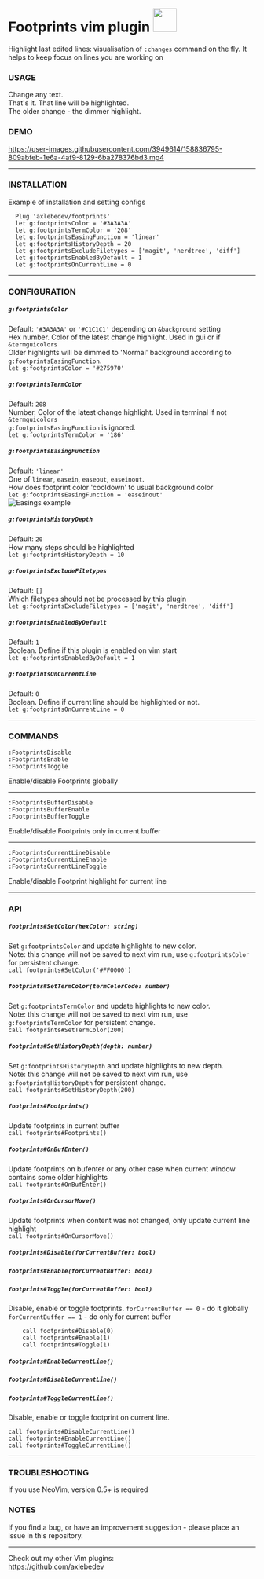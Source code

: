# Footprints vim plugin   <img src="readme/footprints.webp" height="48" />
Highlight last edited lines: visualisation of `:changes` command on the fly.
It helps to keep focus on lines you are working on  

### USAGE
Change any text.  
That's it. That line will be highlighted.  
The older change - the dimmer highlight.  

### DEMO

https://user-images.githubusercontent.com/3949614/158836795-809abfeb-1e6a-4af9-8129-6ba278376bd3.mp4

---

### INSTALLATION
Example of installation and setting configs
```
  Plug 'axlebedev/footprints'
  let g:footprintsColor = '#3A3A3A'
  let g:footprintsTermColor = '208'
  let g:footprintsEasingFunction = 'linear'
  let g:footprintsHistoryDepth = 20
  let g:footprintsExcludeFiletypes = ['magit', 'nerdtree', 'diff']
  let g:footprintsEnabledByDefault = 1
  let g:footprintsOnCurrentLine = 0
```

---

### CONFIGURATION
##### `g:footprintsColor`
Default: `'#3A3A3A'` or `'#C1C1C1'` depending on `&background` setting  
Hex number. Color of the latest change highlight. Used in gui or if `&termguicolors`  
Older highlights will be dimmed to 'Normal' background according to `g:footprintsEasingFunction`.  
`let g:footprintsColor = '#275970'`

##### `g:footprintsTermColor`
Default: `208`  
Number. Color of the latest change highlight. Used in terminal if not `&termguicolors`  
`g:footprintsEasingFunction` is ignored.  
`let g:footprintsTermColor = '186'`

##### `g:footprintsEasingFunction`
Default: `'linear'`  
One of `linear`, `easein`, `easeout`, `easeinout`.  
How does footprint color 'cooldown' to usual background color  
`let g:footprintsEasingFunction = 'easeinout'`  
![Easings example](readme/easings.png)

##### `g:footprintsHistoryDepth`
Default: `20`  
How many steps should be highlighted  
`let g:footprintsHistoryDepth = 10`  

##### `g:footprintsExcludeFiletypes`
Default: `[]`  
Which filetypes should not be processed by this plugin  
`let g:footprintsExcludeFiletypes = ['magit', 'nerdtree', 'diff']`  

##### `g:footprintsEnabledByDefault`
Default: `1`  
Boolean. Define if this plugin is enabled on vim start  
`let g:footprintsEnabledByDefault = 1`  

##### `g:footprintsOnCurrentLine`
Default: `0`  
Boolean. Define if current line should be highlighted or not.  
`let g:footprintsOnCurrentLine = 0`  

---

### COMMANDS

`:FootprintsDisable`  
`:FootprintsEnable`  
`:FootprintsToggle`  

  Enable/disable Footprints globally  

---

`:FootprintsBufferDisable`  
`:FootprintsBufferEnable`  
`:FootprintsBufferToggle`  

  Enable/disable Footprints only in current buffer

---

`:FootprintsCurrentLineDisable`  
`:FootprintsCurrentLineEnable`  
`:FootprintsCurrentLineToggle`  

  Enable/disable Footprint highlight for current line

---

### API

##### `footprints#SetColor(hexColor: string)`
Set `g:footprintsColor` and update highlights to new color.  
Note: this change will not be saved to next vim run, use `g:footprintsColor` for persistent change.  
`call footprints#SetColor('#FF0000')`  

##### `footprints#SetTermColor(termColorCode: number)`
Set `g:footprintsTermColor` and update highlights to new color.  
Note: this change will not be saved to next vim run, use `g:footprintsTermColor` for persistent change.  
`call footprints#SetTermColor(200)`  

##### `footprints#SetHistoryDepth(depth: number)`
Set `g:footprintsHistoryDepth` and update highlights to new depth.  
Note: this change will not be saved to next vim run, use `g:footprintsHistoryDepth` for persistent change.  
`call footprints#SetHistoryDepth(200)`  

##### `footprints#Footprints()`
Update footprints in current buffer  
`call footprints#Footprints()`  

##### `footprints#OnBufEnter()`
Update footprints on bufenter or any other case when current window contains some older highlights  
`call footprints#OnBufEnter()`  

##### `footprints#OnCursorMove()`
Update footprints when content was not changed, only update current line highlight  
`call footprints#OnCursorMove()`  

##### `footprints#Disable(forCurrentBuffer: bool)`
##### `footprints#Enable(forCurrentBuffer: bool)`
##### `footprints#Toggle(forCurrentBuffer: bool)`
Disable, enable or toggle footprints.
`forCurrentBuffer == 0` - do it globally  
`forCurrentBuffer == 1` - do only for current buffer  
```
    call footprints#Disable(0)
    call footprints#Enable(1)
    call footprints#Toggle(1)
```

##### `footprints#EnableCurrentLine()`
##### `footprints#DisableCurrentLine()`
##### `footprints#ToggleCurrentLine()`
Disable, enable or toggle footprint on current line.
```
call footprints#DisableCurrentLine()
call footprints#EnableCurrentLine()
call footprints#ToggleCurrentLine()
```

---

### TROUBLESHOOTING
If you use NeoVim, version 0.5+ is required

### NOTES
If you find a bug, or have an improvement suggestion -
please place an issue in this repository.

---

Check out my other Vim plugins:   
https://github.com/axlebedev
